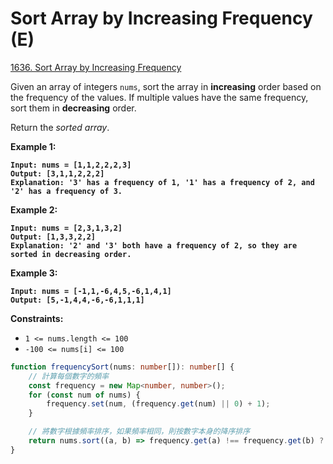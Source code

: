 # Sort Array by Increasing Frequency (E)

[1636. Sort Array by Increasing Frequency](https://leetcode.com/problems/sort-array-by-increasing-frequency/)



Given an array of integers `nums`, sort the array in **increasing** order based on the frequency of the values. If multiple values have the same frequency, sort them in **decreasing** order.

Return the _sorted array_.

&#x20;

**Example 1:**

<pre><code><strong>Input: nums = [1,1,2,2,2,3]
</strong><strong>Output: [3,1,1,2,2,2]
</strong><strong>Explanation: '3' has a frequency of 1, '1' has a frequency of 2, and '2' has a frequency of 3.
</strong></code></pre>

**Example 2:**

<pre><code><strong>Input: nums = [2,3,1,3,2]
</strong><strong>Output: [1,3,3,2,2]
</strong><strong>Explanation: '2' and '3' both have a frequency of 2, so they are sorted in decreasing order.
</strong></code></pre>

**Example 3:**

<pre><code><strong>Input: nums = [-1,1,-6,4,5,-6,1,4,1]
</strong><strong>Output: [5,-1,4,4,-6,-6,1,1,1]
</strong></code></pre>

&#x20;

**Constraints:**

* `1 <= nums.length <= 100`
* `-100 <= nums[i] <= 100`



```typescript
function frequencySort(nums: number[]): number[] {
    // 計算每個數字的頻率
    const frequency = new Map<number, number>();
    for (const num of nums) {
        frequency.set(num, (frequency.get(num) || 0) + 1);
    }

    // 將數字根據頻率排序，如果頻率相同，則按數字本身的降序排序
    return nums.sort((a, b) => frequency.get(a) !== frequency.get(b) ? frequency.get(a) - frequency.get(b) : b - a);
}
```
